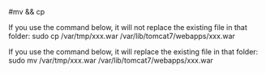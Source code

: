 #mv && cp

If you use the command below, it will not replace the existing file in that folder:
sudo cp /var/tmp/xxx.war /var/lib/tomcat7/webapps/xxx.war


If you use the command below, it will replace the existing file in that folder:
sudo mv /var/tmp/xxx.war /var/lib/tomcat7/webapps/xxx.war

